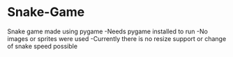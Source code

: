 # Snake-Game
Snake game made using pygame
-Needs pygame installed to run
-No images or sprites were used
-Currently there is no resize support or change of snake speed possible
